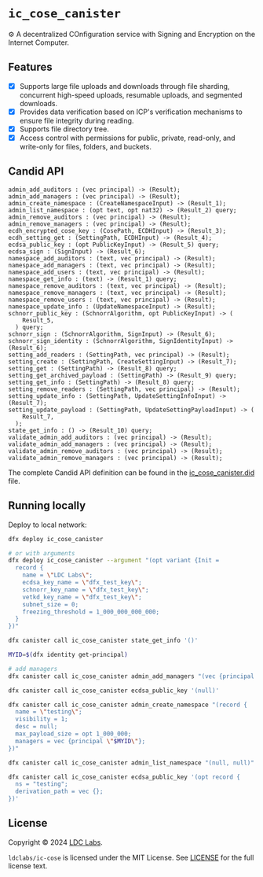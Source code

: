 # `ic_cose_canister`
⚙️ A decentralized COnfiguration service with Signing and Encryption on the Internet Computer.

## Features

- [x] Supports large file uploads and downloads through file sharding, concurrent high-speed uploads, resumable uploads, and segmented downloads.
- [x] Provides data verification based on ICP's verification mechanisms to ensure file integrity during reading.
- [x] Supports file directory tree.
- [x] Access control with permissions for public, private, read-only, and write-only for files, folders, and buckets.

## Candid API

```shell
admin_add_auditors : (vec principal) -> (Result);
admin_add_managers : (vec principal) -> (Result);
admin_create_namespace : (CreateNamespaceInput) -> (Result_1);
admin_list_namespace : (opt text, opt nat32) -> (Result_2) query;
admin_remove_auditors : (vec principal) -> (Result);
admin_remove_managers : (vec principal) -> (Result);
ecdh_encrypted_cose_key : (CosePath, ECDHInput) -> (Result_3);
ecdh_setting_get : (SettingPath, ECDHInput) -> (Result_4);
ecdsa_public_key : (opt PublicKeyInput) -> (Result_5) query;
ecdsa_sign : (SignInput) -> (Result_6);
namespace_add_auditors : (text, vec principal) -> (Result);
namespace_add_managers : (text, vec principal) -> (Result);
namespace_add_users : (text, vec principal) -> (Result);
namespace_get_info : (text) -> (Result_1) query;
namespace_remove_auditors : (text, vec principal) -> (Result);
namespace_remove_managers : (text, vec principal) -> (Result);
namespace_remove_users : (text, vec principal) -> (Result);
namespace_update_info : (UpdateNamespaceInput) -> (Result);
schnorr_public_key : (SchnorrAlgorithm, opt PublicKeyInput) -> (
    Result_5,
  ) query;
schnorr_sign : (SchnorrAlgorithm, SignInput) -> (Result_6);
schnorr_sign_identity : (SchnorrAlgorithm, SignIdentityInput) -> (Result_6);
setting_add_readers : (SettingPath, vec principal) -> (Result);
setting_create : (SettingPath, CreateSettingInput) -> (Result_7);
setting_get : (SettingPath) -> (Result_8) query;
setting_get_archived_payload : (SettingPath) -> (Result_9) query;
setting_get_info : (SettingPath) -> (Result_8) query;
setting_remove_readers : (SettingPath, vec principal) -> (Result);
setting_update_info : (SettingPath, UpdateSettingInfoInput) -> (Result_7);
setting_update_payload : (SettingPath, UpdateSettingPayloadInput) -> (
    Result_7,
  );
state_get_info : () -> (Result_10) query;
validate_admin_add_auditors : (vec principal) -> (Result);
validate_admin_add_managers : (vec principal) -> (Result);
validate_admin_remove_auditors : (vec principal) -> (Result);
validate_admin_remove_managers : (vec principal) -> (Result);
```

The complete Candid API definition can be found in the [ic_cose_canister.did](https://github.com/ldclabs/ic-cose/tree/main/src/ic_cose_canister/ic_cose_canister.did) file.

## Running locally

Deploy to local network:
```bash
dfx deploy ic_cose_canister

# or with arguments
dfx deploy ic_cose_canister --argument "(opt variant {Init =
  record {
    name = \"LDC Labs\";
    ecdsa_key_name = \"dfx_test_key\";
    schnorr_key_name = \"dfx_test_key\";
    vetkd_key_name = \"dfx_test_key\";
    subnet_size = 0;
    freezing_threshold = 1_000_000_000_000;
  }
})"

dfx canister call ic_cose_canister state_get_info '()'

MYID=$(dfx identity get-principal)

# add managers
dfx canister call ic_cose_canister admin_add_managers "(vec {principal \"$MYID\"})"

dfx canister call ic_cose_canister ecdsa_public_key '(null)'

dfx canister call ic_cose_canister admin_create_namespace "(record {
  name = \"testing\";
  visibility = 1;
  desc = null;
  max_payload_size = opt 1_000_000;
  managers = vec {principal \"$MYID\"};
})"

dfx canister call ic_cose_canister admin_list_namespace "(null, null)"

dfx canister call ic_cose_canister ecdsa_public_key '(opt record {
  ns = "testing";
  derivation_path = vec {};
})'
```

## License
Copyright © 2024 [LDC Labs](https://github.com/ldclabs).

`ldclabs/ic-cose` is licensed under the MIT License. See [LICENSE](../../LICENSE-MIT) for the full license text.